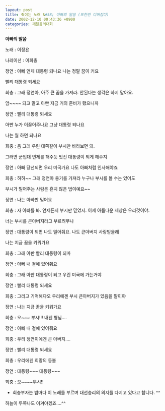 ```yaml
---
layout: post
title: 쥑이는 노래 &#58; 아빠의 말씀 (또한번 디벼짐다)
date: 2002-12-10 00:43:36 +0900
categories: 깨달음의대화
---
```

**아빠의 말씀**
  

  
노래 : 이정욘
  
나레이션 : 이회충
  

  

  
정연 : 아빠 언제 대통령 되나요 나는 정말 꿈이 커요
  

        
빨리 대통령 되세요
  

  
회충 : 그래 정연아, 아주 큰 꿈을 가져라. 안된다는 생각은 하지 말아요.
  

        
암~~~~ 되고 말고 아빤 지금 거의 준비가 됐으니까
  

  

  

  

  

  
정연 : 빨리 대통령 되세요
  

  

       
아빤 누가 이끌어주나요 그냥 대통령 되나요
  

        
나는 뭘 하면 되나요
  

  

  

  

  
회충 : 음 그래 우린 대쪽같이 부시만 바라보면 돼.
  

  

        
그러면 군입대 면제를 해주듯 멋진 대통령이 되게 해주지
  

  

  

  
정연 : 아빠 당선되면 우리 미국가요 나도 아빠처럼 인사해야죠
  

  

  
회충 : 허허~~ 그래 정연아 용기를 가져라 누구나 부시를 볼 수는 있어도
  

  

        
부시가 밀어주는 사람은 흔치 않은 법이예요~~
  

  

  

  
정연 : 나는 아빠만 믿어요
  

  

  
회충 : 자 아빠를 봐. 언제든지 부시만 믿었지. 이제 아름다운 세상은 우리것이야.
  

  

        
너는 부시를 큰아버지라고 부르려무나
  

  
정연 : 대통령이 되면 나도 밀어줘요. 나도 큰아버지 사랑받을래
  

  

        
나는 지금 꿈을 키워가요
  

  

  
회충 : 그래 아빤 빨리 대통령이 되마
  

  
정연 : 아빠 내 곁에 있어줘요
  

  
회충 : 그래 아빤 대통령이 되고 우린 미국에 가는거야
  

  
정연 : 빨리 대통령 되세요
  

  
회충 : 그리고 기억해다오 우리에겐 부시 큰아버지가 있음을 말이야
  

  
정연 : 나는 지금 꿈을 키워가요
  

  
회충 : 오~~~ 부시!!! 내겐 형님....
  

  
정연 : 아빠 내 곁에 있어줘요
  

  
회충 : 우리 정연이에겐 큰 아버지....
  

  
정연 : 빨리 대통령 되세요
  

  
회충 : 우리에겐 희망의 등불
  

  
정연 : 대통령~~~ 대통령~~~
  

  
회충 : 오~~~~부시!!
  

  

  

  
* 회충부자는 밤마다 이 노래를 부르며 대선승리의 의지를 다지고 있다고 합니다. ^^
  

   
하늘이 두쪽나도 이겨야겠죠....^^